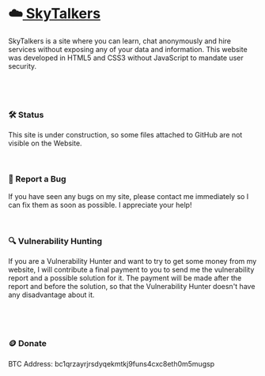 <h1>☁️<a href="[https://www.z3pplin.github.io](https://z3pplin.github.io/)"> SkyTalkers</a></h1>
<p>SkyTalkers is a site where you can learn, chat anonymously and hire services without exposing any of your data and information. This website was developed in HTML5 and CSS3 without JavaScript to mandate user security.</p>

#

<br>

### 🛠 Status
This site is under construction, so some files attached to GitHub are not visible on the Website.

<br>

### 📝 Report a Bug
If you have seen any bugs on my site, please contact me immediately so I can fix them as soon as possible. I appreciate your help!

<br>

### 🔍 Vulnerability Hunting
If you are a Vulnerability Hunter and want to try to get some money from my website, I will contribute a final payment to you to send me the vulnerability report and a possible solution for it. The payment will be made after the report and before the solution, so that the Vulnerability Hunter doesn't have any disadvantage about it.

#

<br>

### 🪙 Donate
BTC Address: bc1qrzayrjrsdyqekmtkj9funs4cxc8eth0m5mugsp
